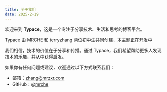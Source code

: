 ```yaml
---
title: 关于我们
date: 2025-2-19
---
```


欢迎来到 **Typace**，这是一个专注于分享技术、生活和思考的博客平台。

Typace 由 MRCHE 和 terryzhang 两位初中生共同创建，本主题正在开发中

我们相信，技术的价值在于分享和传播。通过 Typace，我们希望帮助更多人发现技术的乐趣，并从中获得启发。

如果你有任何问题或建议，欢迎通过以下方式联系我们：

- 邮箱：[zhang@mrzxr.com](mailto:zhang@zxr.com)
- GitHub：[@mrche](https://github.com/mrche)
